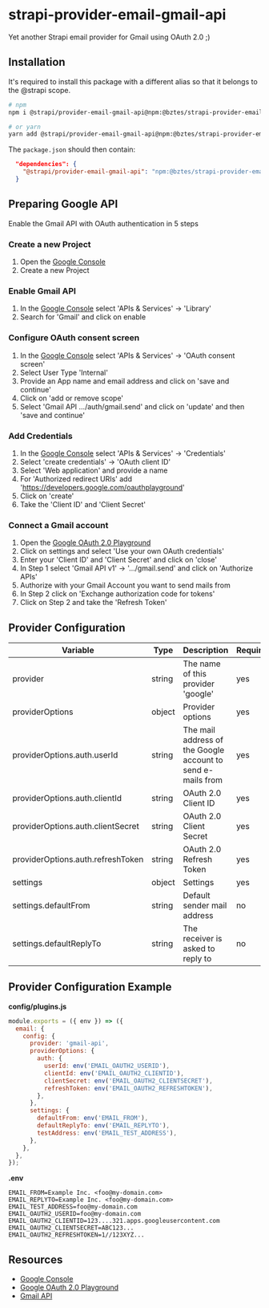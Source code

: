 # strapi-provider-email-gmail-api

Yet another Strapi email provider for Gmail using OAuth 2.0 ;)

## Installation

It's required to install this package with a different alias so that it belongs to the @strapi scope.

```sh
# npm
npm i @strapi/provider-email-gmail-api@npm:@bztes/strapi-provider-email-gmail-api

# or yarn
yarn add @strapi/provider-email-gmail-api@npm:@bztes/strapi-provider-email-gmail-api
```

The `package.json` should then contain:

```json
  "dependencies": {
    "@strapi/provider-email-gmail-api": "npm:@bztes/strapi-provider-email-gmail-api@^4.0.0",
  }
```

## Preparing Google API

Enable the Gmail API with OAuth authentication in 5 steps

### Create a new Project

1. Open the [Google Console](https://console.cloud.google.com/)
2. Create a new Project

### Enable Gmail API

1. In the [Google Console](https://console.cloud.google.com/) select 'APIs & Services' -> 'Library'
2. Search for 'Gmail' and click on enable

### Configure OAuth consent screen

1. In the [Google Console](https://console.cloud.google.com/) select 'APIs & Services' -> 'OAuth consent screen'
2. Select User Type 'Internal'
3. Provide an App name and email address and click on 'save and continue'
4. Click on 'add or remove scope'
5. Select 'Gmail API .../auth/gmail.send' and click on 'update' and then 'save and continue'

### Add Credentials

1. In the [Google Console](https://console.cloud.google.com/) select 'APIs & Services' -> 'Credentials'
2. Select 'create credentials' -> 'OAuth client ID'
3. Select 'Web application' and provide a name
4. For 'Authorized redirect URIs' add 'https://developers.google.com/oauthplayground'
5. Click on 'create'
6. Take the 'Client ID' and 'Client Secret'

### Connect a Gmail account

1. Open the [Google OAuth 2.0 Playground](https://developers.google.com/oauthplayground/)
2. Click on settings and select 'Use your own OAuth credentials'
3. Enter your 'Client ID' and 'Client Secret' and click on 'close'
4. In Step 1 select 'Gmail API v1' -> '.../gmail.send' and click on 'Authorize APIs'
5. Authorize with your Gmail Account you want to send mails from
6. In Step 2 click on 'Exchange authorization code for tokens'
7. Click on Step 2 and take the 'Refresh Token'

## Provider Configuration

| Variable                          | Type   | Description                                                 | Required | Default |
| --------------------------------- | ------ | ----------------------------------------------------------- | -------- | ------- |
| provider                          | string | The name of this provider 'google'                          | yes      |         |
| providerOptions                   | object | Provider options                                            | yes      |         |
| providerOptions.auth.userId       | string | The mail address of the Google account to send e-mails from | yes      |         |
| providerOptions.auth.clientId     | string | OAuth 2.0 Client ID                                         | yes      |         |
| providerOptions.auth.clientSecret | string | OAuth 2.0 Client Secret                                     | yes      |         |
| providerOptions.auth.refreshToken | string | OAuth 2.0 Refresh Token                                     | yes      |         |
| settings                          | object | Settings                                                    | yes      |         |
| settings.defaultFrom              | string | Default sender mail address                                 | no       |         |
| settings.defaultReplyTo           | string | The receiver is asked to reply to                           | no       |         |

## Provider Configuration Example

**config/plugins.js**

```js
module.exports = ({ env }) => ({
  email: {
    config: {
      provider: 'gmail-api',
      providerOptions: {
        auth: {
          userId: env('EMAIL_OAUTH2_USERID'),
          clientId: env('EMAIL_OAUTH2_CLIENTID'),
          clientSecret: env('EMAIL_OAUTH2_CLIENTSECRET'),
          refreshToken: env('EMAIL_OAUTH2_REFRESHTOKEN'),
        },
      },
      settings: {
        defaultFrom: env('EMAIL_FROM'),
        defaultReplyTo: env('EMAIL_REPLYTO'),
        testAddress: env('EMAIL_TEST_ADDRESS'),
      },
    },
  },
});
```

**.env**

```
EMAIL_FROM=Example Inc. <foo@my-domain.com>
EMAIL_REPLYTO=Example Inc. <foo@my-domain.com>
EMAIL_TEST_ADDRESS=foo@my-domain.com
EMAIL_OAUTH2_USERID=foo@my-domain.com
EMAIL_OAUTH2_CLIENTID=123....321.apps.googleusercontent.com
EMAIL_OAUTH2_CLIENTSECRET=ABC123...
EMAIL_OAUTH2_REFRESHTOKEN=1//123XYZ...
```

## Resources

- [Google Console](https://console.cloud.google.com/)
- [Google OAuth 2.0 Playground](https://developers.google.com/oauthplayground/)
- [Gmail API](https://developers.google.com/gmail/api/reference/rest/v1/users.messages/send)
